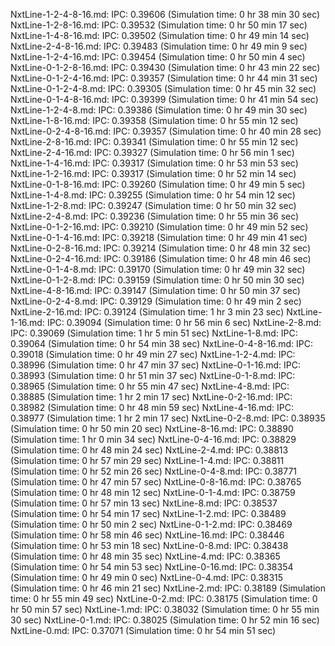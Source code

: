 NxtLine-1-2-4-8-16.md:      IPC: 0.39606 (Simulation time: 0 hr 38 min 30 sec) 
NxtLine-1-2-8-16.md:        IPC: 0.39532 (Simulation time: 0 hr 50 min 17 sec) 
NxtLine-1-4-8-16.md:        IPC: 0.39502 (Simulation time: 0 hr 49 min 14 sec) 
NxtLine-2-4-8-16.md:        IPC: 0.39483 (Simulation time: 0 hr 49 min 9 sec) 
NxtLine-1-2-4-16.md:        IPC: 0.39454 (Simulation time: 0 hr 50 min 4 sec) 
NxtLine-0-1-2-8-16.md:      IPC: 0.39430 (Simulation time: 0 hr 43 min 22 sec) 
NxtLine-0-1-2-4-16.md:      IPC: 0.39357 (Simulation time: 0 hr 44 min 31 sec) 
NxtLine-0-1-2-4-8.md:       IPC: 0.39305 (Simulation time: 0 hr 45 min 32 sec) 
NxtLine-0-1-4-8-16.md:      IPC: 0.39399 (Simulation time: 0 hr 41 min 54 sec) 
NxtLine-1-2-4-8.md:         IPC: 0.39386 (Simulation time: 0 hr 49 min 30 sec) 
NxtLine-1-8-16.md:          IPC: 0.39358 (Simulation time: 0 hr 55 min 12 sec) 
NxtLine-0-2-4-8-16.md:      IPC: 0.39357 (Simulation time: 0 hr 40 min 28 sec) 
NxtLine-2-8-16.md:          IPC: 0.39341 (Simulation time: 0 hr 55 min 12 sec) 
NxtLine-2-4-16.md:          IPC: 0.39327 (Simulation time: 0 hr 56 min 1 sec) 
NxtLine-1-4-16.md:          IPC: 0.39317 (Simulation time: 0 hr 53 min 53 sec) 
NxtLine-1-2-16.md:          IPC: 0.39317 (Simulation time: 0 hr 52 min 14 sec) 
NxtLine-0-1-8-16.md:        IPC: 0.39260 (Simulation time: 0 hr 49 min 5 sec) 
NxtLine-1-4-8.md:           IPC: 0.39255 (Simulation time: 0 hr 54 min 12 sec) 
NxtLine-1-2-8.md:           IPC: 0.39247 (Simulation time: 0 hr 50 min 32 sec) 
NxtLine-2-4-8.md:           IPC: 0.39236 (Simulation time: 0 hr 55 min 36 sec) 
NxtLine-0-1-2-16.md:        IPC: 0.39210 (Simulation time: 0 hr 49 min 52 sec) 
NxtLine-0-1-4-16.md:        IPC: 0.39218 (Simulation time: 0 hr 49 min 41 sec) 
NxtLine-0-2-8-16.md:        IPC: 0.39214 (Simulation time: 0 hr 48 min 32 sec) 
NxtLine-0-2-4-16.md:        IPC: 0.39186 (Simulation time: 0 hr 48 min 46 sec) 
NxtLine-0-1-4-8.md:         IPC: 0.39170 (Simulation time: 0 hr 49 min 32 sec) 
NxtLine-0-1-2-8.md:         IPC: 0.39159 (Simulation time: 0 hr 50 min 30 sec) 
NxtLine-4-8-16.md:          IPC: 0.39147 (Simulation time: 0 hr 50 min 37 sec) 
NxtLine-0-2-4-8.md:         IPC: 0.39129 (Simulation time: 0 hr 49 min 2 sec) 
NxtLine-2-16.md:            IPC: 0.39124 (Simulation time: 1 hr 3 min 23 sec) 
NxtLine-1-16.md:            IPC: 0.39094 (Simulation time: 0 hr 56 min 6 sec) 
NxtLine-2-8.md:             IPC: 0.39069 (Simulation time: 1 hr 5 min 51 sec) 
NxtLine-1-8.md:             IPC: 0.39064 (Simulation time: 0 hr 54 min 38 sec) 
NxtLine-0-4-8-16.md:        IPC: 0.39018 (Simulation time: 0 hr 49 min 27 sec) 
NxtLine-1-2-4.md:           IPC: 0.38996 (Simulation time: 0 hr 47 min 37 sec) 
NxtLine-0-1-16.md:          IPC: 0.38993 (Simulation time: 0 hr 51 min 37 sec) 
NxtLine-0-1-8.md:           IPC: 0.38965 (Simulation time: 0 hr 55 min 47 sec) 
NxtLine-4-8.md:             IPC: 0.38885 (Simulation time: 1 hr 2 min 17 sec) 
NxtLine-0-2-16.md:          IPC: 0.38982 (Simulation time: 0 hr 48 min 59 sec) 
NxtLine-4-16.md:            IPC: 0.38977 (Simulation time: 1 hr 2 min 17 sec) 
NxtLine-0-2-8.md:           IPC: 0.38935 (Simulation time: 0 hr 50 min 20 sec) 
NxtLine-8-16.md:            IPC: 0.38890 (Simulation time: 1 hr 0 min 34 sec) 
NxtLine-0-4-16.md:          IPC: 0.38829 (Simulation time: 0 hr 48 min 24 sec) 
NxtLine-2-4.md:             IPC: 0.38813 (Simulation time: 0 hr 57 min 29 sec) 
NxtLine-1-4.md:             IPC: 0.38811 (Simulation time: 0 hr 52 min 26 sec) 
NxtLine-0-4-8.md:           IPC: 0.38771 (Simulation time: 0 hr 47 min 57 sec) 
NxtLine-0-8-16.md:          IPC: 0.38765 (Simulation time: 0 hr 48 min 12 sec) 
NxtLine-0-1-4.md:           IPC: 0.38759 (Simulation time: 0 hr 57 min 13 sec) 
NxtLine-8.md:               IPC: 0.38537 (Simulation time: 0 hr 54 min 17 sec) 
NxtLine-1-2.md:             IPC: 0.38489 (Simulation time: 0 hr 50 min 2 sec) 
NxtLine-0-1-2.md:           IPC: 0.38469 (Simulation time: 0 hr 58 min 46 sec) 
NxtLine-16.md:              IPC: 0.38446 (Simulation time: 0 hr 53 min 18 sec) 
NxtLine-0-8.md:             IPC: 0.38438 (Simulation time: 0 hr 48 min 35 sec) 
NxtLine-4.md:               IPC: 0.38365 (Simulation time: 0 hr 54 min 53 sec) 
NxtLine-0-16.md:            IPC: 0.38354 (Simulation time: 0 hr 49 min 0 sec) 
NxtLine-0-4.md:             IPC: 0.38315 (Simulation time: 0 hr 46 min 21 sec) 
NxtLine-2.md:               IPC: 0.38189 (Simulation time: 0 hr 55 min 49 sec) 
NxtLine-0-2.md:             IPC: 0.38175 (Simulation time: 0 hr 50 min 57 sec) 
NxtLine-1.md:               IPC: 0.38032 (Simulation time: 0 hr 55 min 30 sec) 
NxtLine-0-1.md:             IPC: 0.38025 (Simulation time: 0 hr 52 min 16 sec) 
NxtLine-0.md:               IPC: 0.37071 (Simulation time: 0 hr 54 min 51 sec) 